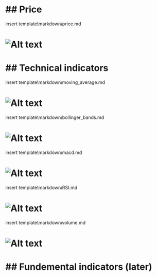 
# ## Price


insert template\markdown\price.md


# ![Alt text](outputs\{ticker}\imgs\adjusted_close.png)


# ## Technical indicators


insert template\markdown\moving_average.md


# ![Alt text](outputs\{ticker}\imgs\moving_average.png)


insert template\markdown\bollinger_bands.md


# ![Alt text](outputs\{ticker}\imgs\bollinger_bands.png)


insert template\markdown\macd.md


# ![Alt text](outputs\{ticker}\imgs\macd.png)


insert template\markdown\RSI.md


# ![Alt text](outputs\{ticker}\imgs\RSI.png)


insert template\markdown\volume.md


# ![Alt text](outputs\{ticker}\imgs\volume.png)


# ## Fundemental indicators (later)



